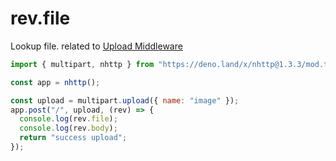 # rev.file

Lookup file. related to [Upload Middleware](https://nhttp.deno.dev/docs/usage/upload)

```js
import { multipart, nhttp } from "https://deno.land/x/nhttp@1.3.3/mod.ts";

const app = nhttp();

const upload = multipart.upload({ name: "image" });
app.post("/", upload, (rev) => {
  console.log(rev.file);
  console.log(rev.body);
  return "success upload";
});
```
